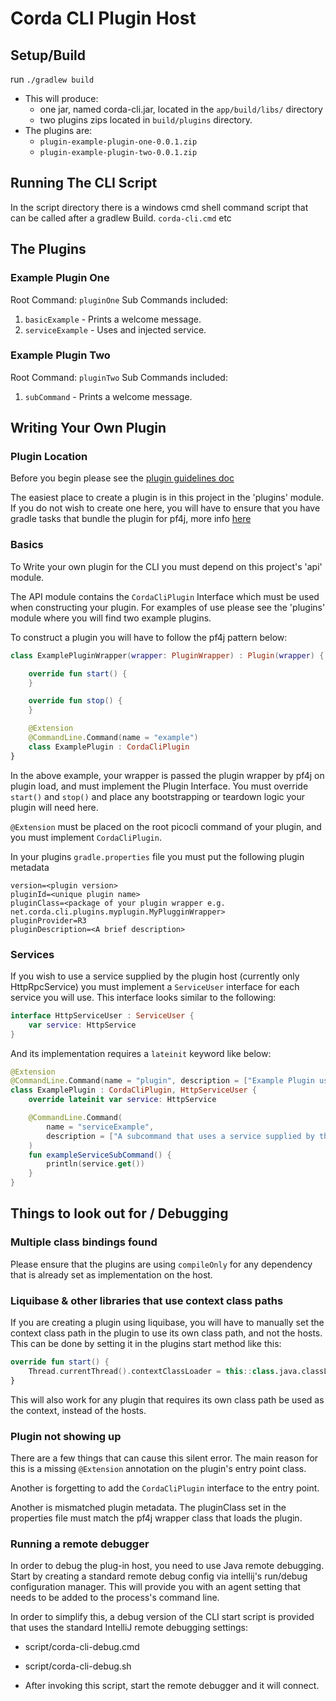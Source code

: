 # Corda CLI Plugin Host

## Setup/Build

run `./gradlew build`

* This will produce:
    * one jar, named corda-cli.jar, located in the `app/build/libs/` directory
    * two plugins zips located in `build/plugins` directory.
* The plugins are:
    * `plugin-example-plugin-one-0.0.1.zip`
    * `plugin-example-plugin-two-0.0.1.zip`

## Running The CLI Script

In the script directory there is a windows cmd shell command script that can be called after a gradlew
Build. `corda-cli.cmd` etc

## The Plugins

### Example Plugin One

Root Command: `pluginOne`
Sub Commands included:

1. `basicExample` - Prints a welcome message.
2. `serviceExample` - Uses and injected service.

### Example Plugin Two

Root Command: `pluginTwo`
Sub Commands included:

1. `subCommand` - Prints a welcome message.

## Writing Your Own Plugin

### Plugin Location

Before you begin please see the [plugin guidelines doc](PluginGuidelines.md)

The easiest place to create a plugin is in this project in the 'plugins' module. If you do not wish to create one here,
you will have to ensure that you have gradle tasks that bundle the plugin for pf4j, more
info [here](https://pf4j.org/doc/packaging.html)

### Basics

To Write your own plugin for the CLI you must depend on this project's 'api' module.

The API module contains the `CordaCliPlugin` Interface which must be used when constructing your plugin. For examples of
use please see the 'plugins' module where you will find two example plugins.

To construct a plugin you will have to follow the pf4j pattern below:

```kotlin
class ExamplePluginWrapper(wrapper: PluginWrapper) : Plugin(wrapper) {

    override fun start() {
    }

    override fun stop() {
    }

    @Extension
    @CommandLine.Command(name = "example")
    class ExamplePlugin : CordaCliPlugin
}
```

In the above example, your wrapper is passed the plugin wrapper by pf4j on plugin load, and must implement the Plugin
Interface. You must override `start()` and `stop()` and place any bootstrapping or teardown logic your plugin will need
here.

`@Extension` must be placed on the root picocli command of your plugin, and you must implement `CordaCliPlugin`.

In your plugins `gradle.properties` file you must put the following plugin metadata

```properties
version=<plugin version>
pluginId=<unique plugin name>
pluginClass=<package of your plugin wrapper e.g. net.corda.cli.plugins.myplugin.MyPlugginWrapper>
pluginProvider=R3
pluginDescription=<A brief description>
```

### Services

If you wish to use a service supplied by the plugin host (currently only HttpRpcService) you must implement
a `ServiceUser` interface for each service you will use. This interface looks similar to the following:

```kotlin
interface HttpServiceUser : ServiceUser {
    var service: HttpService
}
```

And its implementation requires a `lateinit` keyword like below:

```kotlin
@Extension
@CommandLine.Command(name = "plugin", description = ["Example Plugin using services"])
class ExamplePlugin : CordaCliPlugin, HttpServiceUser {
    override lateinit var service: HttpService

    @CommandLine.Command(
        name = "serviceExample",
        description = ["A subcommand that uses a service supplied by the host."]
    )
    fun exampleServiceSubCommand() {
        println(service.get())
    }
}
```

## Things to look out for / Debugging

### Multiple class bindings found

Please ensure that the plugins are using `compileOnly` for any dependency that is already set as implementation on the
host.

### Liquibase & other libraries that use context class paths

If you are creating a plugin using liquibase, you will have to manually set the context class path in the plugin to use
its own class path, and not the hosts. This can be done by setting it in the plugins start method like this:

```kotlin
override fun start() {
    Thread.currentThread().contextClassLoader = this::class.java.classLoader
}
```

This will also work for any plugin that requires its own class path be used as the context, instead of the hosts.

### Plugin not showing up

There are a few things that can cause this silent error. The main reason for this is a missing `@Extension` annotation
on the plugin's entry point class.

Another is forgetting to add the `CordaCliPlugin` interface to the entry point.

Another is mismatched plugin metadata. The pluginClass set in the properties file must match the pf4j wrapper class that loads the plugin.

### Running a remote debugger

In order to debug the plug-in host, you need to use Java remote debugging. Start by creating a standard remote debug
config via intellij's run/debug configuration manager. This will provide you with an agent setting that needs to be
added to the process's command line. 

In order to simplify this, a debug version of the CLI start script is provided that
uses the standard IntelliJ remote debugging settings:

* script/corda-cli-debug.cmd
* script/corda-cli-debug.sh

* After invoking this script, start the remote debugger and it will connect. 